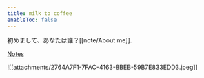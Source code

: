 ```yaml
---
title: milk to coffee
enableToc: false
---
```


初めまして、あなたは誰？[[note/About me]].

[Notes](/tags/notes)

![[attachments/2764A7F1-7FAC-4163-8BEB-59B7E833EDD3.jpeg]]
